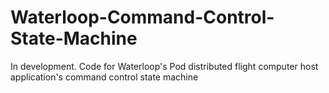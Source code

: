 # Waterloop-Command-Control-State-Machine
In development. Code for Waterloop's Pod distributed flight computer host application's command control state machine
